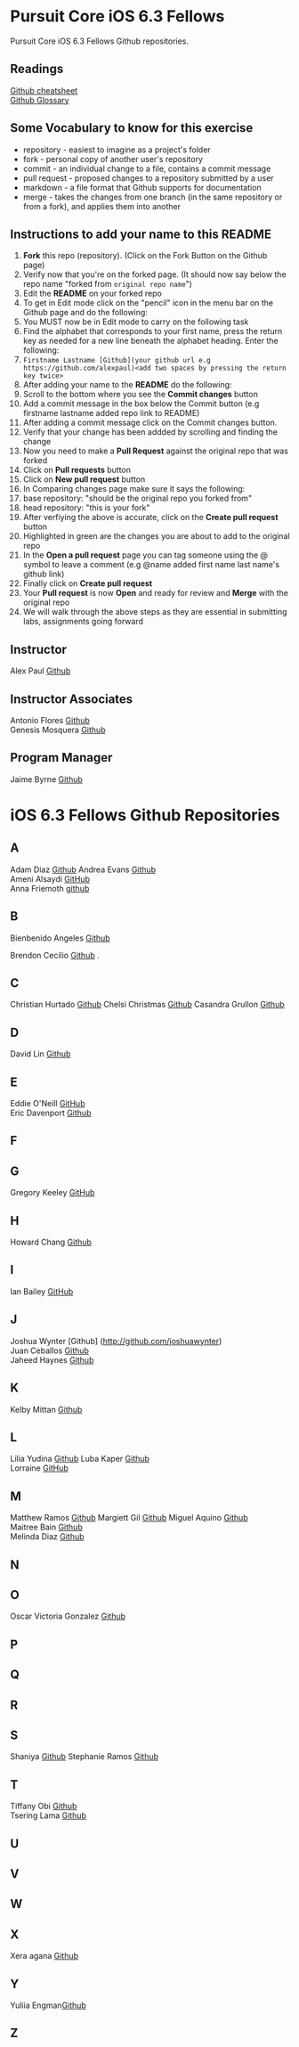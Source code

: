 # Pursuit Core iOS 6.3 Fellows

Pursuit Core iOS 6.3 Fellows Github repositories.

## Readings 

[Github cheatsheet](https://education.github.com/git-cheat-sheet-education.pdf)  
[Github Glossary](https://help.github.com/en/articles/github-glossary)

## Some Vocabulary to know for this exercise 

* repository - easiest to imagine as a project's folder  
* fork - personal copy of another user's repository  
* commit - an individual change to a file, contains a commit message  
* pull request - proposed changes to a repository submitted by a user  
* markdown -  a file format that Github supports for documentation  
* merge - takes the changes from one branch (in the same repository or from a fork), and applies them into another


## Instructions to add your name to this README

1. **Fork** this repo (repository). (Click on the Fork Button on the Github page)
1. Verify now that you're on the forked page. (It should now say below the repo name "forked from ```original repo name```")
1. Edit the **README** on your forked repo
1. To get in Edit mode click on the "pencil" icon in the menu bar on the Github page and do the following: 
1. You MUST now be in Edit mode to carry on the following task
1. Find the alphabet that corresponds to your first name, press the return key as needed for a new line beneath the alphabet heading. Enter the following: 
1. ```Firstname Lastname [Github](your github url e.g https://github.com/alexpaul)<add two spaces by pressing the return key twice>```
1. After adding your name to the **README** do the following: 
1. Scroll to the bottom where you see the **Commit changes** button
1. Add a commit message in the box below the Commit button (e.g firstname lastname added repo link to README)
1. After adding a commit message click on the Commit changes button.
1. Verify that your change has been addded by scrolling and finding the change
1. Now you need to make a **Pull Request** against the original repo that was forked
1. Click on **Pull requests** button
1. Click on **New pull request** button
1. In Comparing changes page make sure it says the following: 
1. base repository: "should be the original repo you forked from"
1. head repository: "this is your fork" 
1. After verfiying the above is accurate, click on the **Create pull request** button
1. Highlighted in green are the changes you are about to add to the original repo
1. In the **Open a pull request** page you can tag someone using the @ symbol to leave a comment (e.g @name added first name last name's github link) 
1. Finally click on **Create pull request**
1. Your **Pull request** is now **Open** and ready for review and **Merge** with the original repo
1. We will walk through the above steps as they are essential in submitting labs, assignments going forward

## Instructor 

Alex Paul [Github](https://github.com/alexpaul)  

## Instructor Associates 

Antonio Flores [Github](https://github.com/AntonioFlores1)  
Genesis Mosquera [Github](https://github.com/GMosquera1)   

## Program Manager 

Jaime Byrne [Github](https://github.com/Jamiestrutzbyrne)  

# iOS 6.3 Fellows Github Repositories

## A   

Adam Diaz [Github](https://github.com/adam-diaz)
Andrea Evans [Github](https://github.com/andievans-iOS)    
Ameni Alsaydi [GitHub](https://github.com/AmeniAlsaydi)     
Anna Friemoth [github](https://github.com/annafriemoth)  

## B 
Bienbenido Angeles [Github](https://github.com/bienbenidoangeles/)


Brendon Cecilio [Github](https://github.com/bcecilio) . 

## C 

Christian Hurtado [Github](https://github.com/christianhurtado29)
Chelsi Christmas [Github](https://github.com/chelsichristmas)
Casandra Grullon [Github](https://github.com/CasandraGrullon)  

## D

David Lin [Github](https://github.com/DavidLin91)


## E 

Eddie O'Neill [GitHub](https://github.com/Eddieoneill)   
Eric Davenport [Github](https://github.com/EricDavenport)   

## F

## G

Gregory Keeley [GitHub](https://github.com/GregKeeley)


## H 

Howard Chang [Github](https://github.com/howardC56)

## I 

Ian Bailey [GitHub](https://github.com/IanKBailey)


## J 

Joshua Wynter [Github] (http://github.com/joshuawynter)  
Juan Ceballos [Github](https://github.com/Juan-Ceballos)  
Jaheed Haynes [Github](https://github.com/jaheedhaynes)  

## K 

Kelby Mittan [Github](https://github.com/kelby-mittan)   


## L

Lilia Yudina [Github](http://github.com/yudinal)
Luba Kaper [Github](https://github.com/lubakaper)  
Lorraine [GitHub](https://github.com/lorrainethomas/) 

## M

Matthew Ramos [Github](https://github.com/MatthewRamos1/Matthew-Ramos)
Margiett Gil [Github](https://github.com/Margiett)
Miguel Aquino [Github](https://github.com/migueluser7)   
Maitree Bain [Github](https://github.com/maitreebain)   
Melinda Diaz [Github](https://github.com/melindadiaz)   

## N

## O  

Oscar Victoria Gonzalez [Github](https://github.com/oscarvictoria)   

## P 

## Q
 
## R  
 
## S

Shaniya [Github](https://github.com/suwagboe)
Stephanie Ramos [Github](https://github.com/Stephanie-Ramos)

## T 

Tiffany Obi [Github](https://github.com/TiffanyObi)   
Tsering Lama [Github](https://github.com/tseringlamanyc)   

## U

## V

## W

## X

Xera agana [Github](http://github.com/xeraagana)



## Y
Yuliia Engman[Github](https://github.com/YuliiaEngman)



## Z

